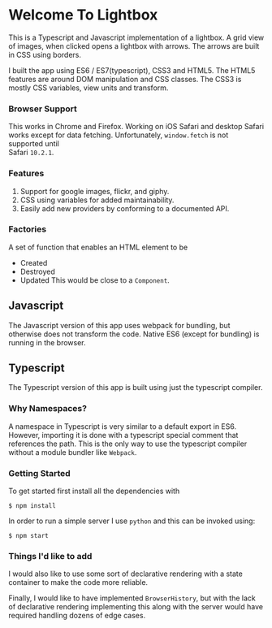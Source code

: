 # Welcome To Lightbox

This is a Typescript and Javascript implementation of a lightbox. A grid view of images,
when clicked opens a lightbox with arrows. The arrows are built in CSS using borders.

I built the app using ES6 / ES7(typescript), CSS3 and HTML5. The HTML5 features are around
DOM manipulation and CSS classes. The CSS3 is mostly CSS variables,
view units and transform.

### Browser Support
This works in Chrome and Firefox. Working on iOS Safari and desktop Safari works
except for data fetching. Unfortunately, `window.fetch` is not supported until  
Safari `10.2.1`. 

### Features 
1. Support for google images, flickr, and giphy.
1. CSS using variables for added maintainability.
1. Easily add new providers by conforming to a documented API. 

### Factories
A set of function that enables an HTML element to be
  * Created
  * Destroyed
  * Updated
This would be close to a `Component`.

## Javascript
The Javascript version of this app uses webpack for bundling, 
but otherwise does not transform the code. Native ES6 (except for bundling)
is running in the browser.

## Typescript 
The Typescript version of this app is built using just the typescript compiler. 

### Why Namespaces?
A namespace in Typescript is very similar to a 
default export in ES6. However, importing it is done with a 
typescript special comment that references the path. This is
the only way to use the typescript compiler without a module
bundler like `Webpack`.
  
### Getting Started
 
To get started first install all the dependencies with 

```
$ npm install
```

In order to run a simple server I use `python` and this can
be invoked using:

```
$ npm start
```

### Things I'd like to add

I would also like to use some sort of declarative rendering with 
a state container to make the code more reliable.

Finally, I would like to have implemented `BrowserHistory`, but 
with the lack of declarative rendering implementing this along
with the server would have required handling dozens of edge cases. 
